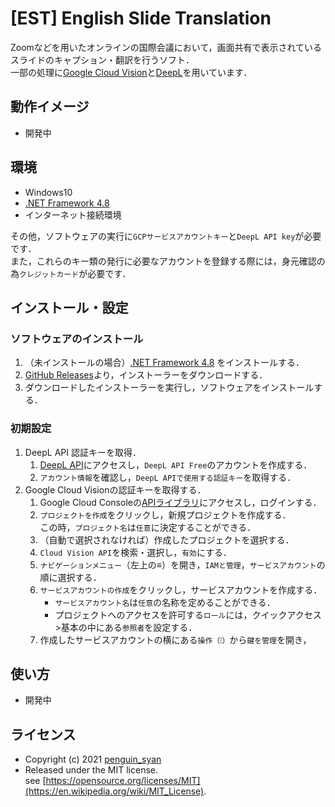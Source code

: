# [EST] English Slide Translation
Zoomなどを用いたオンラインの国際会議において，画面共有で表示されているスライドのキャプション・翻訳を行うソフト．  
一部の処理に[Google Cloud Vision](https://cloud.google.com/vision/)と[DeepL](https://www.deepl.com/)を用いています．

## 動作イメージ
* 開発中

## 環境
* Windows10
* [.NET Framework 4.8](https://dotnet.microsoft.com/download/dotnet-framework/net48)
* インターネット接続環境

その他，ソフトウェアの実行に`GCPサービスアカウントキー`と`DeepL API key`が必要です．  
また，これらのキー類の発行に必要なアカウントを登録する際には，身元確認の為`クレジットカード`が必要です．  

## インストール・設定
### ソフトウェアのインストール
1. （未インストールの場合）[.NET Framework 4.8](https://dotnet.microsoft.com/download/dotnet-framework/net48) をインストールする．
1. [GitHub Releases](https://github.com/penguin-syan/English_slide_translation/releases)より，インストーラーをダウンロードする．
1. ダウンロードしたインストーラーを実行し，ソフトウェアをインストールする．

### 初期設定
1. DeepL API 認証キーを取得．
   1. [DeepL API](https://www.deepl.com/pro-api)にアクセスし，`DeepL API Free`のアカウントを作成する．
   1. `アカウント情報`を確認し，`DeepL APIで使用する認証キー`を取得する．
1. Google Cloud Visionの認証キーを取得する．
   1. Google Cloud Consoleの[APIライブラリ](https://console.cloud.google.com/project/_/apis/library)にアクセスし，ログインする．
   1. `プロジェクトを作成`をクリックし，新規プロジェクトを作成する．  
   この時，`プロジェクト名`は`任意`に決定することができる．
   1. （自動で選択されなければ）作成したプロジェクトを選択する．
   1. `Cloud Vision API`を検索・選択し，`有効`にする．
   1. `ナビゲーションメニュー`（左上の≡）を開き，`IAMと管理`，`サービスアカウント`の順に選択する．
   1. `サービスアカウントの作成`をクリックし，サービスアカウントを作成する．
      * `サービスアカウント名`は`任意`の名称を定めることができる．
      * プロジェクトへのアクセスを許可する`ロール`には，クイックアクセス>基本の中にある`参照者`を設定する．
   1. 作成したサービスアカウントの横にある`操作（⁝）`から`鍵を管理`を開き，

## 使い方
* 開発中

## ライセンス
* Copyright (c) 2021 [penguin_syan](https://github.com/penguin-syan)  
* Released under the MIT license.  
see [https://opensource.org/licenses/MIT](https://en.wikipedia.org/wiki/MIT_License).
